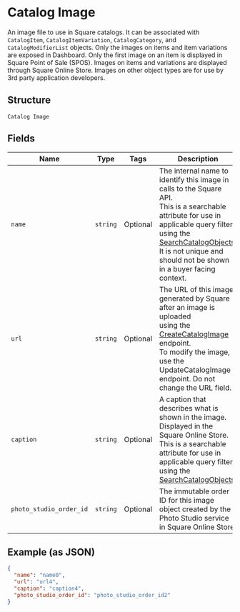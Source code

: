 
# Catalog Image

An image file to use in Square catalogs. It can be associated with
`CatalogItem`, `CatalogItemVariation`, `CatalogCategory`, and `CatalogModifierList` objects.
Only the images on items and item variations are exposed in Dashboard.
Only the first image on an item is displayed in Square Point of Sale (SPOS).
Images on items and variations are displayed through Square Online Store.
Images on other object types are for use by 3rd party application developers.

## Structure

`Catalog Image`

## Fields

| Name | Type | Tags | Description |
|  --- | --- | --- | --- |
| `name` | `string` | Optional | The internal name to identify this image in calls to the Square API.<br>This is a searchable attribute for use in applicable query filters<br>using the [SearchCatalogObjects](/doc/api/catalog.md#search-catalog-objects).<br>It is not unique and should not be shown in a buyer facing context. |
| `url` | `string` | Optional | The URL of this image, generated by Square after an image is uploaded<br>using the [CreateCatalogImage](/doc/api/catalog.md#create-catalog-image) endpoint.<br>To modify the image, use the UpdateCatalogImage endpoint. Do not change the URL field. |
| `caption` | `string` | Optional | A caption that describes what is shown in the image. Displayed in the<br>Square Online Store. This is a searchable attribute for use in applicable query filters<br>using the [SearchCatalogObjects](/doc/api/catalog.md#search-catalog-objects). |
| `photo_studio_order_id` | `string` | Optional | The immutable order ID for this image object created by the Photo Studio service in Square Online Store. |

## Example (as JSON)

```json
{
  "name": "name0",
  "url": "url4",
  "caption": "caption4",
  "photo_studio_order_id": "photo_studio_order_id2"
}
```

